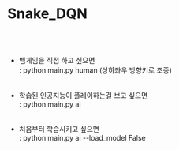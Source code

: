 # Snake_DQN
<br/><br/>

* 뱀게임을 직접 하고 싶으면 
<br/>  : python main.py human    (상하좌우 방향키로 조종) <br/><br/>

* 학습된 인공지능이 플레이하는걸 보고 싶으면 
<br/>  : python main.py ai <br/><br/>

* 처음부터 학습시키고 싶으면 
<br/>  : python main.py ai --load_model False <br/><br/>
